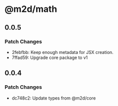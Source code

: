 # @m2d/math

## 0.0.5

### Patch Changes

- 2febfbb: Keep enough metadata for JSX creation.
- 7ffad59: Upgrade core package to v1

## 0.0.4

### Patch Changes

- dc748c2: Update types from @m2d/core
